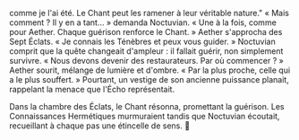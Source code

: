 comme je l'ai été. Le Chant peut les ramener à leur véritable nature."
« Mais comment ? Il y en a tant… » demanda Noctuvian.
« Une à la fois, comme pour Aether. Chaque guérison renforce le Chant. »
Aether s'approcha des Sept Éclats. « Je connais les Ténèbres et peux vous guider. »
Noctuvian comprit que la quête changeait d'ampleur : il fallait guérir, non simplement survivre.
« Nous devons devenir des restaurateurs. Par où commencer ? »
Aether sourit, mélange de lumière et d'ombre. « Par la plus proche, celle qui a le plus souffert. »
Pourtant, un vestige de son ancienne puissance planait, rappelant la menace que l'Écho représentait.

Dans la chambre des Éclats, le Chant résonna, promettant la guérison. Les Connaissances Hermétiques murmuraient tandis que Noctuvian écoutait, recueillant à chaque pas une étincelle de sens.
🌠

